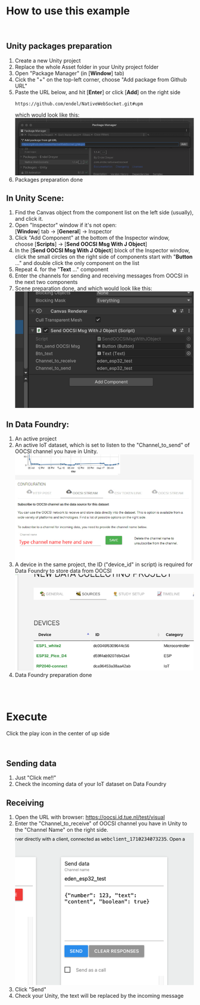 # How to use this example

<br>

## Unity packages preparation

1. Create a new Unity project
2. Replace the whole Asset folder in your Unity project folder
3. Open "Package Manager" (in [**Window**] tab)
4. Cick the "+" on the top-left corner, choose "Add package from Github URL"
5. Paste the URL below, and hit [**Enter**] or click [**Add**] on the right side
   ```text
   https://github.com/endel/NativeWebSocket.git#upm
   ```
   which would look like this:
   ![addlibrary](images/addlibrary.png)
6. Packages preparation done


## In Unity Scene:

1. Find the Canvas object from the component list on the left side (usually), and click it.
2. Open "Inspector" window if it's not open: <br>
   [**Window**] tab -> [**General**] -> Inspector
3. Click "Add Component" at the bottom of the Inspector window,<br> choose [**Scripts**] -> [**Send OOCSI Msg With J Object**]
4. In the [**Send OOCSI Msg With J Object**] block of the Inspector window, click the small circles on the right side of 
   components start with "**Button** ..." and double click the only component on the list
5. Repeat 4. for the "**Text** ..." component
6. Enter the channels for sending and receiving messages from OOCSI in the next two components
7. Scene preparation done, and which would look like this:
![Send OOCSI Msg With J Object](images/canvas.png)

## In Data Foundry:

1. An active project 
2. An active IoT dataset, which is set to listen to the "Channel_to_send" of OOCSI channel you have in Unity.
![subscribe-to-OOCSI](images/usecase-esp32-OOCSI-upload.jpg)
3. A device in the same project, the ID ("device_id" in script) is required for Data Foundry to store data from OOCSI
![device-resources](images/device-id.png)
4. Data Foundry preparation done

<br><br>

# Execute

Click the play icon in the center of up side

<br>

## Sending data

1. Just "Click me!!"
2. Check the incoming data of your IoT dataset on Data Foundry

## Receiving

1. Open the URL with browser: https://oocsi.id.tue.nl/test/visual
2. Enter the "Channel_to_receive" of OOCSI channel you have in Unity to the "Channel Name" on the right side. 
![send-from-OOCSI](images/send-from-OOCSI.png)
3. Click "Send"
4. Check your Unity, the text will be replaced by the incoming message